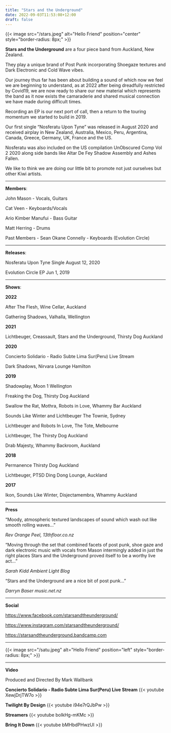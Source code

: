 ```yaml
---
title: "Stars and the Underground"
date: 2022-09-03T11:53:08+12:00
draft: false
---
```


{{< image src="/stars.jpeg" alt="Hello Friend" position="center" style="border-radius: 8px;" >}}


**Stars and the Underground** are a four piece band from Auckland, New Zealand. 

They play a unique  brand of Post Punk incorporating Shoegaze textures and Dark Electronic and Cold Wave vibes.

Our journey thus far has been about building a sound of which now we feel we are beginning to understand, as
at 2022 after being dreadfully restricted by Covid19, we are now ready to share our new material which represents the band as it now exists the camaraderie and shared musical connection we have made during difficult times.

Recording an EP is our next port of call, then a return to the touring momentum we started to build in 2019.

Our first single “Nosferatu Upon Tyne” was released in August 2020 and received airplay in New Zealand, Australia, Mexico, Peru, Argentina, Canada, Greece, Germany, UK, France and the US.

Nosferatu was also included on the US compilation UnObscured Comp Vol 2 2020 along side bands like Altar De Fey Shadow Assembly and Ashes Fallen.

We like to think we are doing our little bit to promote not just ourselves but other Kiwi artists.

___

**Members**:

John Mason - Vocals, Guitars

Cat Veen - Keyboards/Vocals

Ario Kimber Manufui - Bass Guitar

Matt Herring - Drums

Past Members - Sean Okane Connelly - Keyboards (Evolution Circle)

---

**Releases**:

Nosferatu Upon Tyne Single August 12, 2020

Evolution Circle EP Jun 1, 2019


___

**Shows**:

**2022**

After The Flesh, Wine Cellar, Auckland

Gathering Shadows, Valhalla, Wellington


**2021**

Lichtbeuger, Creassault, Stars and the Underground, Thirsty Dog Auckland


**2020**

Concierto Solidario - Radio Subte Lima Sur(Peru) Live Stream

Dark Shadows, Nirvara Lounge Hamilton


**2019**

Shadowplay, Moon 1 Wellington

Freaking the Dog, Thirsty Dog Auckland 

Swallow the Rat, Mothra, Robots in Love, Whammy Bar Auckland 

Sounds Like Winter and Lichtbeuger The Townie, Sydney 

Lichtbeuger and Robots In Love, The Tote, Melbourne

Lichtbeuger, The Thirsty Dog Auckland

Drab Majesty, Whammy Backroom, Auckland


**2018**

Permanence Thirsty Dog Auckland

Lichtbeuger, PTSD Ding Dong Lounge, Auckland


**2017**

Ikon, Sounds Like Winter, Disjectamembra, Whammy Auckland


___

**Press**

“Moody, atmospheric textured landscapes of sound which wash out like smooth rolling waves...”

*Rev Orange Peel, 13thfloor.co.nz*

“Moving through the set that combined facets of post punk, shoe gaze and dark electronic music with vocals from Mason intermingly added in just the right places
Stars and the Underground proved itself to be a worthy live act...”

*Sarah Kidd Ambient Light Blog*

“Stars and the Underground are a nice bit of post punk...”

*Darryn Baser music.net.nz*

___

**Social**

https://www.facebook.com/starsandtheunderground/ 

https://www.instagram.com/starsandtheunderground/ 

https://starsandtheunderground.bandcamp.com

---

{{< image src="/satu.jpeg" alt="Hello Friend" position="left" style="border-radius: 8px;" >}}

---

**Video**

Produced and Directed By Mark Wallbank  

**Concierto Solidario - Radio Subte Lima Sur(Peru) Live Stream**
{{< youtube XewjDrjTW7o >}}  

**Twilight By Design** 
{{< youtube i94e7rQJbPw >}}  

**Streamers** 
{{< youtube boIkHg-mKMc >}}  

**Bring It Down**
{{< youtube bMHbdPHwzUI >}}
